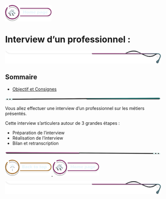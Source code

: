 <a href="../README.md">
  <img src="../assets/button/home_page.png" alt="Home page" style="width: 150px; height: auto;">
</a>

# Interview d’un professionnel :

![border](../assets/line/border_style_multi_r.png)

## Sommaire

- [Objectif et Consignes](#objectifs)

<!-- ![border](assets/line/line_pink_point_l.png) -->

![border](../assets/line/line_teal_point_r.png)

Vous allez effectuer une interview d’un professionnel sur les métiers présentés.

Cette interview s’articulera autour de 3 grandes étapes :

- Préparation de l’interview
- Réalisation de l’interview
- Bilan et retranscription

![border](../assets/line/line_pink_point_l.png)

<a href="#sommaire">
  <img src="../assets/button/back_to_top.png" alt="Back to top" style="width: 150px; height: auto;">
</a>
<a href="../README.md">
  <img src="../assets/button/home_page.png" alt="Home page" style="width: 150px; height: auto;">
</a>

![border](../assets/line/border_style_multi_r.png)
